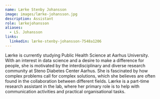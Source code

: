 ```yaml
---
name: Lærke Stenby Johansson
image: images/lærke-johansson.jpg
description: Assistant
role: lærkejohansson
aliases:
  - LS. Johansson
links:
  linkedin: lærke-stenby-johansson-7548a1206
---
```


Lærke is currently studying Public Health Science at  Aarhus University. With an interest in data science and a desire to make a difference for people, she is motivated by the interdisciplinary and diverse research community at Steno Diabetes Center Aarhus. She is fascinated by how complex problems call for complex solutions, which she believes are often found in the collaboration between different fields. Lærke is a part-time research assistant in the lab, where her primary role is to help with communication activities and practical organisational tasks.
